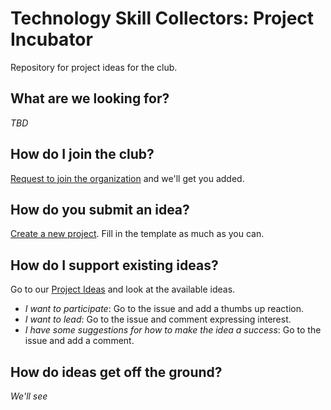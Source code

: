 # Technology Skill Collectors: Project Incubator

Repository for project ideas for the club.

## What are we looking for?

_TBD_

## How do I join the club?

[Request to join the organization](https://github.com/skill-collectors/incubator/issues/new?assignees=ajoberstar&labels=kind%2Forg+join&template=join.md&title=Request+to+join+org) and we'll get you added.

## How do you submit an idea?

[Create a new project](https://github.com/skill-collectors/incubator/issues/new?template=project.md). Fill in the template as much as you can.

## How do I support existing ideas?

Go to our [Project Ideas](https://github.com/skill-collectors/incubator/projects/1) and look at the available ideas.

- _I want to participate_: Go to the issue and add a thumbs up reaction.
- _I want to lead_: Go to the issue and comment expressing interest.
- _I have some suggestions for how to make the idea a success_: Go to the issue and add a comment.

## How do ideas get off the ground?

_We'll see_
